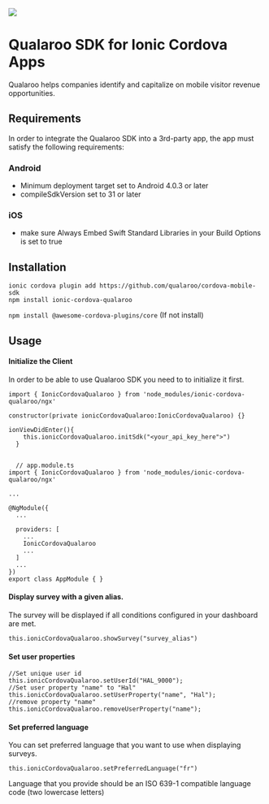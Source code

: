 [![](https://github.com/qualaroo/AndroidSDK/blob/master/img/logo-dark.png?raw=true)](https://qualaroo.com/)

# Qualaroo SDK for Ionic Cordova Apps

Qualaroo helps companies identify and capitalize on mobile visitor revenue opportunities.

## Requirements
In order to integrate the Qualaroo SDK into a 3rd-party app, the app must satisfy the following requirements:

### Android
- Minimum deployment target set to Android 4.0.3 or later
- compileSdkVersion set to 31 or later

### iOS
- make sure Always Embed Swift Standard Libraries in your Build Options is set to true

## Installation
```
ionic cordova plugin add https://github.com/qualaroo/cordova-mobile-sdk
npm install ionic-cordova-qualaroo
```

`npm install @awesome-cordova-plugins/core` (If not install)

## Usage
#### Initialize the Client
In order to be able to use Qualaroo SDK you need to to initialize it first.

```
import { IonicCordovaQualaroo } from 'node_modules/ionic-cordova-qualaroo/ngx'

constructor(private ionicCordovaQualaroo:IonicCordovaQualaroo) {}

ionViewDidEnter(){
    this.ionicCordovaQualaroo.initSdk("<your_api_key_here">")
  }
  
  
  // app.module.ts
import { IonicCordovaQualaroo } from 'node_modules/ionic-cordova-qualaroo/ngx'

...

@NgModule({
  ...

  providers: [
    ...
    IonicCordovaQualaroo
    ...
  ]
  ...
})
export class AppModule { }
```
#### Display survey with a given alias.
The survey will be displayed if all conditions configured in your dashboard are met.

`this.ionicCordovaQualaroo.showSurvey("survey_alias")`

#### Set user properties
```
//Set unique user id
this.ionicCordovaQualaroo.setUserId("HAL_9000");
//Set user property "name" to "Hal"
this.ionicCordovaQualaroo.setUserProperty("name", "Hal");
//remove property "name"
this.ionicCordovaQualaroo.removeUserProperty("name");
```
#### Set preferred language
You can set preferred language that you want to use when displaying surveys.

`this.ionicCordovaQualaroo.setPreferredLanguage("fr")`

Language that you provide should be an ISO 639-1 compatible language code (two lowercase letters)
